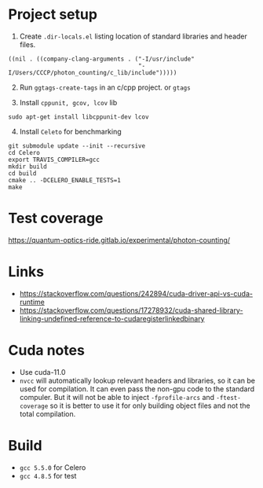# Project setup #

1. Create `.dir-locals.el` listing location of standard libraries and header files.

```elisp
((nil . ((company-clang-arguments . ("-I/usr/include"
                                     "-I/Users/CCCP/photon_counting/c_lib/include")))))
```

2. Run `ggtags-create-tags` in an c/cpp project. or `gtags`

3. Install `cppunit, gcov, lcov` lib

```shell
sudo apt-get install libcppunit-dev lcov
```

4. Install `Celeto` for benchmarking
```shell
git submodule update --init --recursive
cd Celero
export TRAVIS_COMPILER=gcc
mkdir build
cd build
cmake .. -DCELERO_ENABLE_TESTS=1
make
```

# Test coverage

https://quantum-optics-ride.gitlab.io/experimental/photon-counting/

# Links #
- https://stackoverflow.com/questions/242894/cuda-driver-api-vs-cuda-runtime
- https://stackoverflow.com/questions/17278932/cuda-shared-library-linking-undefined-reference-to-cudaregisterlinkedbinary

# Cuda notes #
- Use cuda-11.0
- `nvcc` will automatically lookup relevant headers and libraries, so it can be used for compilation. It can even pass the non-gpu code to the standard compuler. But it will not be able to inject `-fprofile-arcs` and `-ftest-coverage` so it is better to use it for only building object files and not the total compilation.

# Build #
- `gcc 5.5.0` for Celero
- `gcc 4.8.5` for test
